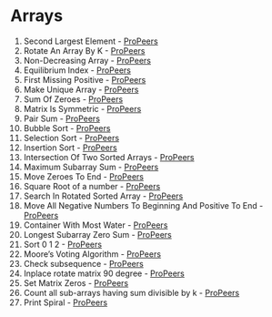 # Arrays
1) Second Largest Element - [ProPeers](https://www.naukri.com/code360/problems/second-largest-element-in-the-array_873375)
2) Rotate An Array By K - [ProPeers](https://www.naukri.com/code360/problems/rotate-array_1230543)
3) Non-Decreasing Array - [ProPeers](https://www.naukri.com/code360/problems/non-decreasing-array_699920)
4) Equilibrium Index - [ProPeers](https://www.naukri.com/code360/problems/equilibrium-index_893014)
5) First Missing Positive - [ProPeers](https://www.naukri.com/code360/problems/first-missing-positive_699946)
6) Make Unique Array - [ProPeers](https://www.naukri.com/code360/problems/make-unique-array_920329)
7) Sum Of Zeroes - [ProPeers](https://www.naukri.com/code360/problems/array-sum_893287)
8) Matrix Is Symmetric - [ProPeers](https://www.naukri.com/code360/problems/matrix-is-symmetric_799361)
9) Pair Sum - [ProPeers](https://www.naukri.com/code360/problems/pair-sum_1171154)
10) Bubble Sort - [ProPeers](https://www.naukri.com/code360/problems/bubble-sort_980524)
11) Selection Sort - [ProPeers](https://www.naukri.com/code360/problems/selection-sort_981162)
12) Insertion Sort - [ProPeers](https://www.naukri.com/code360/problems/insertion-sort_3155179)
13) Intersection Of Two Sorted Arrays - [ProPeers](https://www.naukri.com/code360/problems/intersection-of-2-arrays_1082149)
14) Maximum Subarray Sum - [ProPeers](https://www.naukri.com/code360/problems/630526)
15) Move Zeroes To End - [ProPeers](https://www.naukri.com/code360/problems/interview-shuriken-41-move-zeroes-to-end_240143)
16) Square Root of a number - [ProPeers](https://www.naukri.com/code360/problems/square-root-integral_893351)
17) Search In Rotated Sorted Array - [ProPeers](https://www.naukri.com/code360/problems/630450)
18) Move All Negative Numbers To Beginning And Positive To End - [ProPeers](https://www.naukri.com/code360/problems/move-all-negative-numbers-to-beginning-and-positive-to-end_1112620)
19) Container With Most Water - [ProPeers](https://www.naukri.com/code360/problems/container-with-most-water_873860)
20) Longest Subarray Zero Sum - [ProPeers](https://www.naukri.com/code360/problems/longest-subset-zero-sum_920321)
21) Sort 0 1 2 - [ProPeers](https://www.naukri.com/code360/problems/631055)
22) Moore’s Voting Algorithm - [ProPeers](https://www.naukri.com/code360/problems/842495)
23) Check subsequence - [ProPeers](https://www.naukri.com/code360/problems/is-subsequence_892991)
24) Inplace rotate matrix 90 degree - [ProPeers](https://www.naukri.com/code360/problems/inplace-rotate-matrix-90-degree_839734)
25) Set Matrix Zeros - [ProPeers](https://www.naukri.com/code360/problems/set-matrix-zeros_3846774)
26) Count all sub-arrays having sum divisible by k - [ProPeers](https://www.naukri.com/code360/problems/count-all-sub-arrays-having-sum-divisible-by-k_973254)
27) Print Spiral - [ProPeers](https://www.naukri.com/code360/problems/print-spiral_547)
